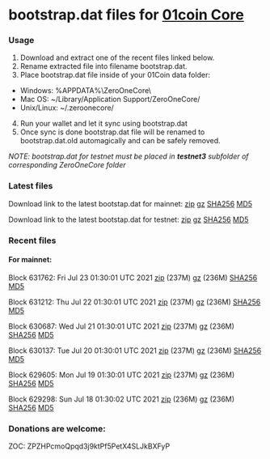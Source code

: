 # bootstrap.dat files for [01coin Core](https://01coin.io)

### Usage

1. Download and extract one of the recent files linked below.
2. Rename extracted file into filename bootstrap.dat.
3. Place bootstrap.dat file inside of your 01Coin data folder:
 - Windows: %APPDATA%\ZeroOneCore\
 - Mac OS: ~/Library/Application Support/ZeroOneCore/
 - Unix/Linux: ~/.zeroonecore/
4. Run your wallet and let it sync using bootstrap.dat
5. Once sync is done bootstrap.dat file will be renamed to bootstrap.dat.old automagically and can be safely removed.

_NOTE: bootstrap.dat for testnet must be placed in **testnet3** subfolder of corresponding ZeroOneCore folder_

### Latest files
Download link to the latest bootstap.dat for mainnet: [zip](https://files.01coin.io/mainnet/bootstrap.dat.zip) [gz](https://files.01coin.io/mainnet/bootstrap.dat.tar.gz) [SHA256](https://files.01coin.io/mainnet/sha256.txt) [MD5](https://files.01coin.io/mainnet/md5.txt)

Download link to the latest bootstap.dat for testnet: [zip](https://files.01coin.io/testnet/bootstrap.dat.zip) [gz](https://files.01coin.io/testnet/bootstrap.dat.tar.gz) [SHA256](https://files.01coin.io/testnet/sha256.txt) [MD5](https://files.01coin.io/testnet/md5.txt)

### Recent files

#### For mainnet:

Block 631762: Fri Jul 23 01:30:01 UTC 2021 [zip](https://files.01coin.io/mainnet/2021-07-23/bootstrap.dat.zip) (237M) [gz](https://files.01coin.io/mainnet/2021-07-23/bootstrap.dat.tar.gz) (236M) [SHA256](https://files.01coin.io/mainnet/2021-07-23/sha256.txt) [MD5](https://files.01coin.io/mainnet/2021-07-23/md5.txt)

Block 631212: Thu Jul 22 01:30:01 UTC 2021 [zip](https://files.01coin.io/mainnet/2021-07-22/bootstrap.dat.zip) (237M) [gz](https://files.01coin.io/mainnet/2021-07-22/bootstrap.dat.tar.gz) (236M) [SHA256](https://files.01coin.io/mainnet/2021-07-22/sha256.txt) [MD5](https://files.01coin.io/mainnet/2021-07-22/md5.txt)

Block 630687: Wed Jul 21 01:30:01 UTC 2021 [zip](https://files.01coin.io/mainnet/2021-07-21/bootstrap.dat.zip) (237M) [gz](https://files.01coin.io/mainnet/2021-07-21/bootstrap.dat.tar.gz) (236M) [SHA256](https://files.01coin.io/mainnet/2021-07-21/sha256.txt) [MD5](https://files.01coin.io/mainnet/2021-07-21/md5.txt)

Block 630137: Tue Jul 20 01:30:01 UTC 2021 [zip](https://files.01coin.io/mainnet/2021-07-20/bootstrap.dat.zip) (237M) [gz](https://files.01coin.io/mainnet/2021-07-20/bootstrap.dat.tar.gz) (236M) [SHA256](https://files.01coin.io/mainnet/2021-07-20/sha256.txt) [MD5](https://files.01coin.io/mainnet/2021-07-20/md5.txt)

Block 629605: Mon Jul 19 01:30:01 UTC 2021 [zip](https://files.01coin.io/mainnet/2021-07-19/bootstrap.dat.zip) (237M) [gz](https://files.01coin.io/mainnet/2021-07-19/bootstrap.dat.tar.gz) (236M) [SHA256](https://files.01coin.io/mainnet/2021-07-19/sha256.txt) [MD5](https://files.01coin.io/mainnet/2021-07-19/md5.txt)

Block 629298: Sun Jul 18 01:30:02 UTC 2021 [zip](https://files.01coin.io/mainnet/2021-07-18/bootstrap.dat.zip) (236M) [gz](https://files.01coin.io/mainnet/2021-07-18/bootstrap.dat.tar.gz) (236M) [SHA256](https://files.01coin.io/mainnet/2021-07-18/sha256.txt) [MD5](https://files.01coin.io/mainnet/2021-07-18/md5.txt)


### Donations are welcome:

ZOC: ZPZHPcmoQpqd3j9ktPf5PetX4SLJkBXFyP
